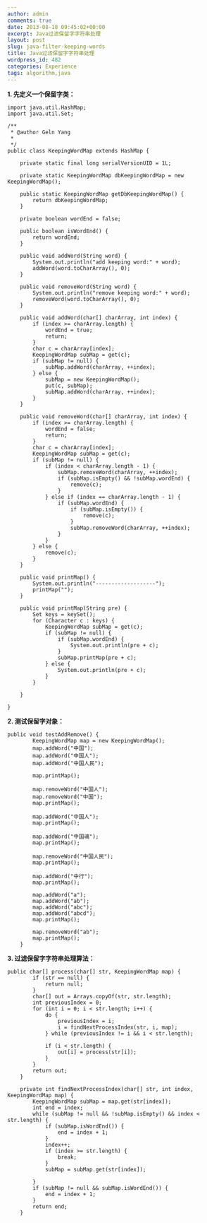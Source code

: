 ```yaml
---
author: admin
comments: true
date: 2013-08-18 09:45:02+00:00
excerpt: Java过滤保留字字符串处理
layout: post
slug: java-filter-keeping-words
title: Java过滤保留字字符串处理
wordpress_id: 482
categories: Experience
tags: algorithm,java
---
```


**1. 先定义一个保留字类：**

    
    import java.util.HashMap;
    import java.util.Set;
    
    /**
     * @author Geln Yang
     * 
     */
    public class KeepingWordMap extends HashMap {
    
    	private static final long serialVersionUID = 1L;
    
    	private static KeepingWordMap dbKeepingWordMap = new KeepingWordMap();
    
    	public static KeepingWordMap getDbKeepingWordMap() {
    		return dbKeepingWordMap;
    	}
    
    	private boolean wordEnd = false;
    
    	public boolean isWordEnd() {
    		return wordEnd;
    	}
    
    	public void addWord(String word) {
    		System.out.println("add keeping word:" + word);
    		addWord(word.toCharArray(), 0);
    	}
    
    	public void removeWord(String word) {
    		System.out.println("remove keeping word:" + word);
    		removeWord(word.toCharArray(), 0);
    	}
    
    	public void addWord(char[] charArray, int index) {
    		if (index >= charArray.length) {
    			wordEnd = true;
    			return;
    		}
    		char c = charArray[index];
    		KeepingWordMap subMap = get(c);
    		if (subMap != null) {
    			subMap.addWord(charArray, ++index);
    		} else {
    			subMap = new KeepingWordMap();
    			put(c, subMap);
    			subMap.addWord(charArray, ++index);
    		}
    	}
    
    	public void removeWord(char[] charArray, int index) {
    		if (index >= charArray.length) {
    			wordEnd = false;
    			return;
    		}
    		char c = charArray[index];
    		KeepingWordMap subMap = get(c);
    		if (subMap != null) {
    			if (index < charArray.length - 1) {
    				subMap.removeWord(charArray, ++index);
    				if (subMap.isEmpty() && !subMap.wordEnd) {
    					remove(c);
    				}
    			} else if (index == charArray.length - 1) {
    				if (subMap.wordEnd) {
    					if (subMap.isEmpty()) {
    						remove(c);
    					}
    					subMap.removeWord(charArray, ++index);
    				}
    			}
    		} else {
    			remove(c);
    		}
    	}
    
    	public void printMap() {
    		System.out.println("-------------------");
    		printMap("");
    	}
    
    	public void printMap(String pre) {
    		Set keys = keySet();
    		for (Character c : keys) {
    			KeepingWordMap subMap = get(c);
    			if (subMap != null) {
    				if (subMap.wordEnd) {
    					System.out.println(pre + c);
    				}
    				subMap.printMap(pre + c);
    			} else {
    				System.out.println(pre + c);
    			}
    		}
    
    	}
    
    }
    

**2. 测试保留字对象：**

    
    public void testAddRemove() {
    		KeepingWordMap map = new KeepingWordMap();
    		map.addWord("中国");
    		map.addWord("中国人");
    		map.addWord("中国人民");
    
    		map.printMap();
    
    		map.removeWord("中国人");
    		map.removeWord("中国");
    		map.printMap();
    
    		map.addWord("中国人");
    		map.printMap();
    
    		map.addWord("中国魂");
    		map.printMap();
    
    		map.removeWord("中国人民");
    		map.printMap();
    
    		map.addWord("中行");
    		map.printMap();
    
    		map.addWord("a");
    		map.addWord("ab");
    		map.addWord("abc");
    		map.addWord("abcd");
    		map.printMap();
    
    		map.removeWord("ab");
    		map.printMap();
    	}
    

**3. 过滤保留字字符串处理算法：**

    
    public char[] process(char[] str, KeepingWordMap map) {
    		if (str == null) {
    			return null;
    		}
    		char[] out = Arrays.copyOf(str, str.length);
    		int previousIndex = 0;
    		for (int i = 0; i < str.length; i++) {
    			do {
    				previousIndex = i;
    				i = findNextProcessIndex(str, i, map);
    			} while (previousIndex != i && i < str.length);
    
    			if (i < str.length) {
    				out[i] = process(str[i]);
    			}
    		}
    		return out;
    	}
    
    	private int findNextProcessIndex(char[] str, int index, KeepingWordMap map) {
    		KeepingWordMap subMap = map.get(str[index]);
    		int end = index;
    		while (subMap != null && !subMap.isEmpty() && index < str.length) {
    			if (subMap.isWordEnd()) {
    				end = index + 1;
    			}
    			index++;
    			if (index >= str.length) {
    				break;
    			}
    			subMap = subMap.get(str[index]);
    
    		}
    		if (subMap != null && subMap.isWordEnd()) {
    			end = index + 1;
    		}
    		return end;
    	}
    

